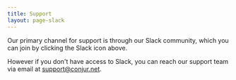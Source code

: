 ```yaml
---
title: Support
layout: page-slack
---
```


Our primary channel for support is through our Slack community, which you can join by clicking the Slack icon above.

However if you don't have access to Slack, you can reach our support team via email at <support@conjur.net>.